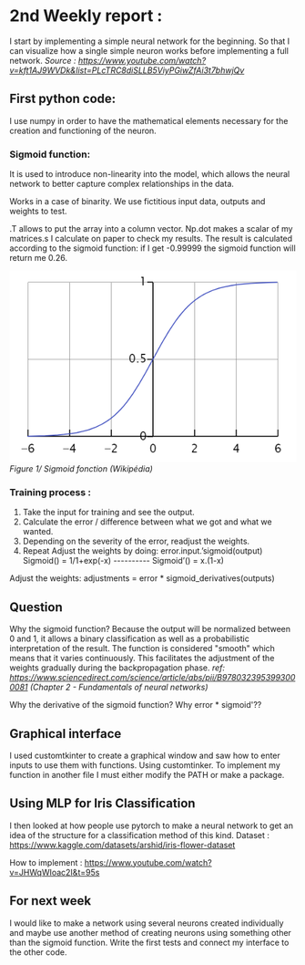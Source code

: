 # 2nd Weekly report :

I start by implementing a simple neural network for the beginning. So that I can visualize how a single simple neuron works before implementing a full network.
*Source : https://www.youtube.com/watch?v=kft1AJ9WVDk&list=PLcTRC8diSLLB5ViyPGiwZfAi3t7bhwjQv*

## First python code:
I use numpy in order to have the mathematical elements necessary for the creation and functioning of the neuron.

### Sigmoid function:
It is used to introduce non-linearity into the model, which allows the neural network to better capture complex relationships in the data.

Works in a case of binarity.
We use fictitious input data, outputs and weights to test.

.T allows to put the array into a column vector.
Np.dot makes a scalar of my matrices.s
I calculate on paper to check my results.
The result is calculated according to the sigmoid function:
if I get -0.99999 the sigmoid function will return me 0.26.

![alt text](pictures/sigmoid.png)
*Figure 1/ Sigmoid fonction (Wikipédia)*

### Training process :
1.	Take the input for training and see the output.
2. Calculate the error / difference between what we got and what we wanted.
3. Depending on the severity of the error, readjust the weights.
4. Repeat
Adjust the weights by doing: error.input.’sigmoid(output)
Sigmoid() = 1/1+exp(-x) ---------- Sigmoid’() = x.(1-x)

Adjust the weights: adjustments = error * sigmoid_derivatives(outputs)

## Question
Why the sigmoid function?
Because the output will be normalized between 0 and 1, it allows a binary classification as well as a probabilistic interpretation of the result. The function is considered "smooth" which means that it varies continuously. This facilitates the adjustment of the weights gradually during the backpropagation phase.
*ref: https://www.sciencedirect.com/science/article/abs/pii/B9780323953993000081 (Chapter 2 - Fundamentals of neural networks)*

Why the derivative of the sigmoid function?
Why error * sigmoid'??

## Graphical interface
I used customtkinter to create a graphical window and saw how to enter inputs to use them with functions.
Using customtinker.
To implement my function in another file I must either modify the PATH or make a package.
## Using MLP for Iris Classification
I then looked at how people use pytorch to make a neural network to get an idea of ​​the structure for a classification method of this kind.
Dataset : https://www.kaggle.com/datasets/arshid/iris-flower-dataset

How to implement : https://www.youtube.com/watch?v=JHWqWIoac2I&t=95s

## For next week 
I would like to make a network using several neurons created individually and maybe use another method of creating neurons using something other than the sigmoid function.
Write the first tests and connect my interface to the other code.